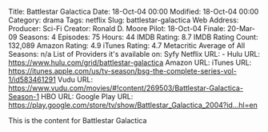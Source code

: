 Title: Battlestar Galactica
Date: 18-Oct-04 00:00
Modified: 18-Oct-04 00:00
Category: drama
Tags: netflix
Slug: battlestar-galactica
Web Address: 
Producer: Sci-Fi
Creator:  Ronald D. Moore
Pilot: 18-Oct-04
Finale: 20-Mar-09
Seasons: 4
Episodes: 75
Hours: 44
IMDB Rating: 8.7
IMDB Rating Count: 132,089
Amazon Rating: 4.9
iTunes Rating: 4.7
Metacritic Average of All Seasons: n/a
List of Providers it's available on: Syfy
Netflix URL: -
Hulu URL: https://www.hulu.com/grid/battlestar-galactica
Amazon URL: 
iTunes URL: https://itunes.apple.com/us/tv-season/bsg-the-complete-series-vol-1/id583461291
Vudu URL: https://www.vudu.com/movies/#!content/269503/Battlestar-Galactica-Season-1
HBO URL: 
Google Play URL: https://play.google.com/store/tv/show/Battlestar_Galactica_2004?id...hl=en



This is the content for Battlestar Galactica